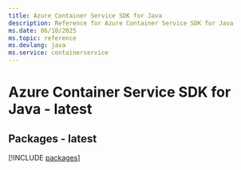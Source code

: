 ```yaml
---
title: Azure Container Service SDK for Java
description: Reference for Azure Container Service SDK for Java
ms.date: 06/10/2025
ms.topic: reference
ms.devlang: java
ms.service: containerservice
---
```

# Azure Container Service SDK for Java - latest
## Packages - latest
[!INCLUDE [packages](container-service-index.md)]